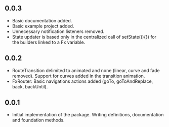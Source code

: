 ## 0.0.3
* Basic documentation added.
* Basic example project added.
* Unnecessary notification listeners removed.
* State updater is based only in the centralized call of setState((){}) for the builders linked to a Fx variable.

## 0.0.2
* RouteTransition delimited to animated and none (linear, curve and fade removed). Support for curves added in the transition animation.
* FxRouter: Basic navigations actions added (goTo, goToAndReplace, back, backUntil).

## 0.0.1
* Initial implementation of the package. Writing definitions, documentation and foundation methods.
